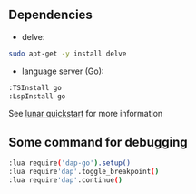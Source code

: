 ## Dependencies
- delve:
```bash
sudo apt-get -y install delve
```
- language server (Go):
```bash
:TSInstall go
:LspInstall go
```
See [lunar quickstart](https://www.lunarvim.org/docs/quick-start) for more information

## Some command for debugging

```bash
:lua require('dap-go').setup()
:lua require'dap'.toggle_breakpoint()
:lua require'dap'.continue()
```

